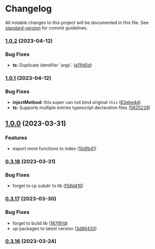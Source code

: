 # Changelog

All notable changes to this project will be documented in this file. See [standard-version](https://github.com/conventional-changelog/standard-version) for commit guidelines.

### [1.0.2](https://github.com/snowyu/util-ex.js/compare/v1.0.1...v1.0.2) (2023-04-12)


### Bug Fixes

* **ts:** Duplicate identifier 'args'. ([a11fd0d](https://github.com/snowyu/util-ex.js/commit/a11fd0d37206dcd8ad6d965f7c3715e7f21a1fad))

### [1.0.1](https://github.com/snowyu/util-ex.js/compare/v1.0.0...v1.0.1) (2023-04-12)


### Bug Fixes

* **injectMethod:** this.super can not bind original `this` ([83ebe4d](https://github.com/snowyu/util-ex.js/commit/83ebe4d79cdbeb29fadd617ad6feb036d16ab8cd))
* **ts:** Supports multiple entries typescript declaration files ([5825228](https://github.com/snowyu/util-ex.js/commit/5825228e6edef1a8a0566c69d941534e168acb43))

## [1.0.0](https://github.com/snowyu/util-ex.js/compare/v0.3.18...v1.0.0) (2023-03-31)


### Features

* export more functions to index ([10dfb41](https://github.com/snowyu/util-ex.js/commit/10dfb41bc4d030e932d89e70ea75b7e88edbacc6))

### [0.3.18](https://github.com/snowyu/util-ex.js/compare/v0.3.17...v0.3.18) (2023-03-31)


### Bug Fixes

* forget to cp subdir to lib ([f58d416](https://github.com/snowyu/util-ex.js/commit/f58d416f51acbfc2ef54a707e547fd574330296b))

### [0.3.17](https://github.com/snowyu/util-ex.js/compare/v0.3.16...v0.3.17) (2023-03-30)


### Bug Fixes

* forget to build lib ([187f81d](https://github.com/snowyu/util-ex.js/commit/187f81dd677018e1d864c3c4f57a9a3646dcce2e))
* up packages to latest version ([3d86433](https://github.com/snowyu/util-ex.js/commit/3d86433c2127db6551cb840d2929d600377df11d))

### [0.3.16](https://github.com/snowyu/util-ex.js/compare/v0.3.15...v0.3.16) (2023-03-24)
